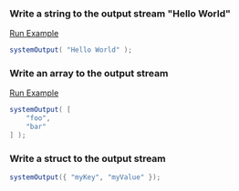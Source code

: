 ### Write a string to the output stream "Hello World"



<a href="https://try.boxlang.io/?code=eJwrriwuSc31Ly0pKC3RUFDySM3JyVcIzy%2FKSVFS0LTmAgC7OQpt" target="_blank">Run Example</a>

```java
systemOutput( "Hello World" );

```


### Write an array to the output stream



<a href="https://try.boxlang.io/?code=eJwrriwuSc31Ly0pKC3RUIhW4OJUSsvPV9IB0kmJRUpcsQqa1lwA5cEKQg%3D%3D" target="_blank">Run Example</a>

```java
systemOutput( [ 
	"foo",
	"bar"
] );

```


### Write a struct to the output stream




```java
systemOutput({ "myKey", "myValue" });
```


